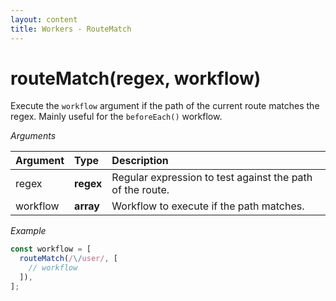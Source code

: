 ```yaml
---
layout: content
title: Workers - RouteMatch
---
```


# routeMatch(regex, workflow)

Execute the `workflow` argument if the path of the current route matches the regex.
Mainly useful for the `beforeEach()` workflow.

_Arguments_

| Argument   | Type      | Description                                               |
| :--------- | :-------- | :-------------------------------------------------------- |
| regex      | **regex** | Regular expression to test against the path of the route. |
| workflow   | **array** | Workflow to execute if the path matches.                  |

_Example_

```js
const workflow = [
  routeMatch(/\/user/, [
    // workflow
  ]),
];
```
